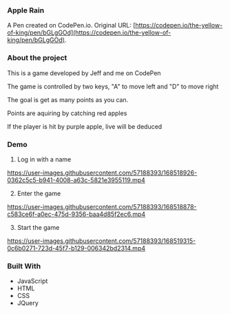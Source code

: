 ###  Apple Rain

A Pen created on CodePen.io. Original URL: [https://codepen.io/the-yellow-of-king/pen/bGLgGOd](https://codepen.io/the-yellow-of-king/pen/bGLgGOd).

### About the project

This is a game developed by Jeff and me on CodePen

The game is controlled by two keys, "A" to move left and "D" to move right

The goal is get as many points as you can.

Points are aquiring by catching red apples

If the player is hit by purple apple, live will be deduced

### Demo

1. Log in with a name

https://user-images.githubusercontent.com/57188393/168518926-0362c5c5-b941-4008-a63c-5821e3955119.mp4



2. Enter the game


https://user-images.githubusercontent.com/57188393/168518878-c583ce6f-a0ec-475d-9356-baa4d85f2ec6.mp4



3. Start the game


https://user-images.githubusercontent.com/57188393/168519315-0c6b0271-723d-45f7-b129-006342bd2314.mp4


### Built With

* JavaScript
* HTML
* CSS
* JQuery


